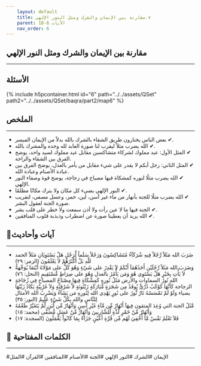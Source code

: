 ```yaml
---
    layout: default
    title: ٧.مقارنة بين الإيمان والشرك ومثل النور الإلهي
    parent: الأيات 6-18
    nav_order: 6
---
```

## مقارنة بين الإيمان والشرك ومثل النور الإلهي
***
## الأسئلة 
{% include h5pcontainer.html id="6" path="../../assets/QSet" path2="../../assets/QSet/baqra/part2/map6" %}
## الملخص
***
- ‏✔ بعض الناس يختارون طريق الشقاء بالشرك بالله بدلاً من الإيمان الميسر. 
- ‏✔ الله يضرب مثلاً ليقرب لنا صورة العابد لله وحده والمشرك بالله. 
- ‏✔ المثل الأول: عبد مملوك لشركاء متشاكسين مقابل عبد مملوك لسيد واحد، يوضح الفرق بين الشقاء والراحة. 
- ‏✔ المثل الثاني: رجل أبكم لا يقدر على شيء مقابل من يأمر بالعدل، يوضح الفرق بين عبادة الأصنام وعبادة الله. 
- ‏✔ الله يضرب مثلًا لنوره كمشكاة فيها مصباح في زجاجة، يوضح قوة وصفاء النور الإلهي. 
- ‏✔ النور الإلهي يضيء كل مكان ولا يترك مكانًا مظلمًا. 
- ‏✔ الله يضرب مثلًا للجنة بأنهار من ماء غير آسن، لبن، خمر، وعسل مصفى، لتقريب صورة الجنة لعقول البشر. 
- ‏✔ الجنة فيها ما لا عين رأت ولا أذن سمعت ولا خطر على قلب بشر. 
- ‏✔ الله يريد أن يعطينا صورة عن اضطراب وذبذبة قلوب المنافقين. 

## 📜آيات وأحاديث
***
- ‏ضَرَبَ الله مَثَلاً رَّجُلاً فِيهِ شُرَكَآءُ مُتَشَاكِسُونَ وَرَجُلاً سَلَماً لِّرَجُلٍ هَلْ يَسْتَوِيَانِ مَثَلاً الحمد للَّهِ بَلْ أَكْثَرُهُمْ لاَ يَعْلَمُونَ (الزمر: ٢٩)
- ‏وَضَرَبَ الله مَثَلاً رَّجُلَيْنِ أَحَدُهُمَآ أَبْكَمُ لاَ يَقْدِرُ على شَيْءٍ وَهُوَ كَلٌّ على مَوْلاهُ أَيْنَمَا يُوَجِّههُّ لاَ يَأْتِ بِخَيْرٍ هَلْ يَسْتَوِي هُوَ وَمَن يَأْمُرُ بالعدل وَهُوَ على صِرَاطٍ مُّسْتَقِيمٍ (النحل: ٧٦)
- ‏الله نُورُ السماوات والأرض مَثَلُ نُورِهِ كَمِشْكَاةٍ فِيهَا مِصْبَاحٌ المصباح فِي زُجَاجَةٍ الزجاجة كَأَنَّهَا كَوْكَبٌ دُرِّيٌّ يُوقَدُ مِن شَجَرَةٍ مُّبَارَكَةٍ زَيْتُونَةٍ لاَّ شَرْقِيَّةٍ وَلاَ غَرْبِيَّةٍ يَكَادُ زَيْتُهَا يضياء وَلَوْ لَمْ تَمْسَسْهُ نَارٌ نُّورٌ على نُورٍ يَهْدِي الله لِنُورِهِ مَن يَشَآءُ وَيَضْرِبُ الله الأمثال لِلنَّاسِ والله بِكُلِّ شَيْءٍ عَلَيِمٌ (النور: ٣٥)
- ‏مَّثَلُ الجنة التي وُعِدَ المتقون فِيهَآ أَنْهَارٌ مِّن مَّآءٍ غَيْرِ آسِنٍ وَأَنْهَارٌ مِّن لَّبَنٍ لَّمْ يَتَغَيَّرْ طَعْمُهُ وَأَنْهَارٌ مِّنْ خَمْرٍ لَّذَّةٍ لِّلشَّارِبِينَ وَأَنْهَارٌ مِّنْ عَسَلٍ مُّصَفًّى (محمد: ١٥)
- ‏فَلاَ تَعْلَمُ نَفْسٌ مَّآ أُخْفِيَ لَهُم مِّن قُرَّةِ أَعْيُنٍ جَزَآءً بِمَا كَانُواْ يَعْمَلُونَ (السجدة: ١٧)

## 🔑 الكلمات المفتاحية
***
#الإيمان #الشرك #النور الإلهي #الجنة #الأصنام #المنافقين #القرآن #المثل
